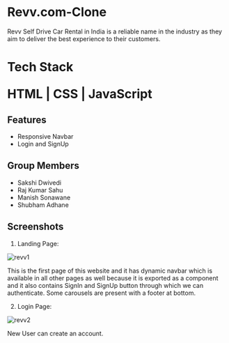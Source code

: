 # Revv.com-Clone
Revv Self Drive Car Rental in India is a reliable name in the industry as they aim to deliver the best experience to their customers.
 


<h1>Tech Stack</>

HTML |
CSS |
JavaScript 


## Features

 - Responsive Navbar
 - Login and SignUp 
 
 ## Group Members

 - Sakshi Dwivedi
 - Raj Kumar Sahu
 - Manish Sonawane
 - Shubham Adhane


## Screenshots


1. Landing Page:

![revv1](https://user-images.githubusercontent.com/106021391/218728079-63a10848-7326-457f-b9b9-7d3d75696bb0.png)


This is the first page of this website and it has dynamic navbar which is available in all other pages as well because it is exported
as a component and it also contains SignIn and SignUp button through which we can authenticate.
Some carousels are present with a footer at bottom.

2. Login Page:

![revv2](https://user-images.githubusercontent.com/106021391/218729394-57b664f9-fd0b-4356-8b15-b3b94df49cd5.png)


New User can create an account.




